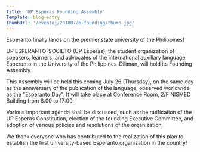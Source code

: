 ```yaml
---
Title: 'UP Esperas Founding Assembly'
Template: blog-entry
ThumbUrl: '/eventoj/20180726-founding/thumb.jpg'
---
```


Esperanto finally lands on the premier state university of the Philippines!

UP ESPERANTO-SOCIETO (UP Esperas), the student organization of speakers, learners, and advocates of the international auxiliary language Esperanto in the University of the Philippines-Diliman, will hold its Founding Assembly.

This Assembly will be held this coming July 26 (Thursday), on the same day as the anniversary of the publication of the language, observed worldwide as the "Esperanto Day". It will take place at Conference Room, 2/F NISMED Building from 8:00 to 17:00.

Various important agenda shall be discussed, such as the ratification of the UP Esperas Constitution, election of the founding Executive Committee, and adoption of various policies and resolutions of the organization.

We thank everyone who has contributed to the realization of this plan to establish the first university-based Esperanto organization in the country!